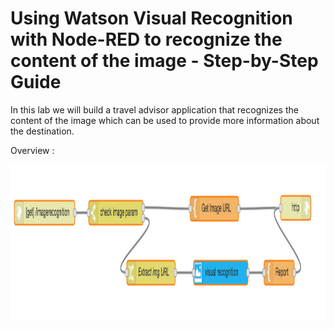 # Using Watson Visual Recognition with Node-RED to recognize the content of the image - Step-by-Step Guide

In this lab we will build a travel advisor application that recognizes the content of the image which can be used to provide more information about the destination. 


Overview :

<img src="images/Overview.png" height="250" align="center">



